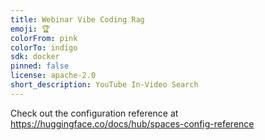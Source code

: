 ```yaml
---
title: Webinar Vibe Coding Rag
emoji: 🏆
colorFrom: pink
colorTo: indigo
sdk: docker
pinned: false
license: apache-2.0
short_description: YouTube In-Video Search
---
```


Check out the configuration reference at https://huggingface.co/docs/hub/spaces-config-reference
